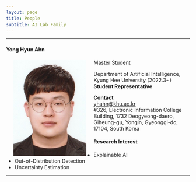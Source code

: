 ```yaml
---
layout: page
title: People 
subtitle: AI Lab Family
---
```


<hr>

#### Yong Hyun Ahn
  
<img src="https://raw.githubusercontent.com/ailabkhu/ailabkhu.github.io/master/img/YongHyunAhn.jpg" width="200" height="265" align="left" hspace="20" />
Master Student        

Department of Artificial Intelligence, Kyung Hee University (2022.3~)        
**Student Representative**            

**Contact**  
yhahn@khu.ac.kr                       
#326, Electronic Information College Building, 1732 Deogyeong-daero, Giheung-gu, Yongin, Gyeonggi-do, 17104, South Korea  

#### Research Interest
* Explainable AI
* Out-of-Distribution Detection
* Uncertainty Estimation
<hr>
